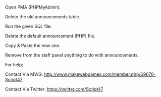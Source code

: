 Open PMA (PHPMyAdmin).

Delete the old announcements table.

Run the given SQL file.

Delete the default announcement (PHP) file.

Copy & Paste the new one. 

Remove from the staff panel anything to do with announcements.

For help; 

Contact Via MWG: http://www.makewebgames.com/member.php/69670-Script47

Contact Via Twitter: https://twitter.com/Script47